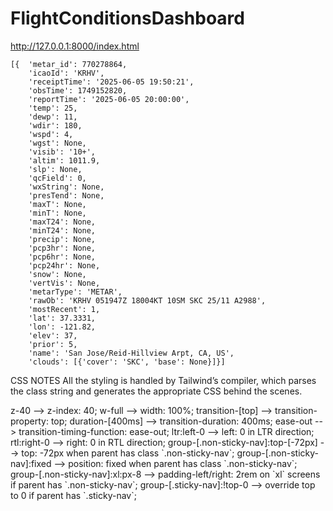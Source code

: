 # FlightConditionsDashboard
<!-- Explain what the project is and how to run it -->
http://127.0.0.1:8000/index.html


<!-- recreate the environement with: -->
<!-- conda env create -f environment.yml -->


<!-- git remote add origin https://github.com/seanylambert/FlightConditionsDashboard.git
git branch -M main
git push -u origin main -->


<!-- git checkout -b feature/setup-dashboard -->
<!-- 
git add .
git commit -m "Initial dashboard layout"
git push --set-upstream origin <currentBranchName>


git checkout main          # switch to main branch
git pull origin main       # update it with the latest from GitHub
git checkout -b <newBranchName>
-->



    [{  'metar_id': 770278864, 
        'icaoId': 'KRHV', 
        'receiptTime': '2025-06-05 19:50:21', 
        'obsTime': 1749152820, 
        'reportTime': '2025-06-05 20:00:00', 
        'temp': 25, 
        'dewp': 11, 
        'wdir': 180, 
        'wspd': 4, 
        'wgst': None, 
        'visib': '10+', 
        'altim': 1011.9, 
        'slp': None, 
        'qcField': 0, 
        'wxString': None, 
        'presTend': None, 
        'maxT': None, 
        'minT': None, 
        'maxT24': None, 
        'minT24': None, 
        'precip': None, 
        'pcp3hr': None, 
        'pcp6hr': None, 
        'pcp24hr': None, 
        'snow': None, 
        'vertVis': None, 
        'metarType': 'METAR', 
        'rawOb': 'KRHV 051947Z 18004KT 10SM SKC 25/11 A2988', 
        'mostRecent': 1, 
        'lat': 37.3331, 
        'lon': -121.82, 
        'elev': 37, 
        'prior': 5, 
        'name': 'San Jose/Reid-Hillview Arpt, CA, US', 
        'clouds': [{'cover': 'SKC', 'base': None}]}]



CSS NOTES
All the styling is handled by Tailwind’s compiler, which parses the class string and generates the appropriate CSS behind the scenes.
<div class="z-40 w-full transition-[top] ltr:left-0 rtl:right-0 group-[.non-sticky-nav]:top-[-72px] group-[.non-sticky-nav]:fixed group-[.non-sticky-nav]:xl:px-8 group-[.sticky-nav]:!top-0 duration-[400ms] ease-out"> 
z-40                             --> z-index: 40;
w-full                           --> width: 100%;
transition-[top]                 --> transition-property: top;
duration-[400ms]                 --> transition-duration: 400ms;
ease-out                         --> transition-timing-function: ease-out;
ltr:left-0                       --> left: 0 in LTR direction;
rtl:right-0                      --> right: 0 in RTL direction;
group-[.non-sticky-nav]:top-[-72px]  --> top: -72px when parent has class `.non-sticky-nav`;
group-[.non-sticky-nav]:fixed        --> position: fixed when parent has class `.non-sticky-nav`;
group-[.non-sticky-nav]:xl:px-8      --> padding-left/right: 2rem on `xl` screens if parent has `.non-sticky-nav`;
group-[.sticky-nav]:!top-0           --> override top to 0 if parent has `.sticky-nav`;

<!--  taken from https://nordvpn.com/creator/pricing/#compare-plans-desktop
<div class="z-40 w-full transition-[top] ltr:left-0 rtl:right-0 group-[.non-sticky-nav]:top-[-72px] group-[.non-sticky-nav]:fixed group-[.non-sticky-nav]:xl:px-8 group-[.sticky-nav]:!top-0 duration-[400ms] ease-out"> 
    <header class="group-[.sticky-nav]:bg-secondary group-[.non-sticky-nav]:max-w-[1600px] group-[.non-sticky-nav]:xl:rounded-full group-[.is-light]:xl:shadow-md group-[.sticky-nav]:xl:mt-3 ease-out mx-auto transition-colors bg-secondary"> 
        <a data-ga-slug="Skip to main content" class="align-bottom transition-colors ease-out focus-visible:outline-none focus-visible:shadow-focus text-accent hover:text-accent-hover active:text-accent-active group-[.sticky-nav]:mt-1 absolute font-medium top-1/2 translate-y-[-50%] ltr:left-[10%] rtl:right-[10%] p-3 focus-visible:bg-neutral-100 z-50 pointer-events-none focus-visible:pointer-events-auto text-transparent focus-visible:text-neutral-900" href="#header-end" tabindex="0" aria-labelledby="Skip to main content"> 
            <p class="">Link to Something</p> 
        </a> 
        <section data-section="Header" data-has-heading="false" class="group/section" data-index="0" id="Header_00"> 
            <div class="mx-auto max-w-[1600px] px-4 md:px-6 group-[.non-sticky-nav]:xl:px-8 group-[.sticky-nav]:ltr:xl:pl-6 group-[.sticky-nav]:ltr:xl:pr-4 group-[.sticky-nav]:rtl:xl:pr-6 group-[.sticky-nav]:rtl:xl:pl-4 group-[.sticky-nav]:sm:px-6 group-[.sticky-nav]:px-4 py-5 sm:py-4"> 
                <div class="compensate-height hidden pt-16"></div>   
                <nav class="flex items-center justify-between" aria-label="Main Menu" aria-labelledby="Main Navigation"> 
                <div class="header-nav border-primary"> 
                    <a data-ga-slug="Home" class="align-bottom transition-colors ease-out focus-visible:outline-none focus-visible:shadow-focus text-accent hover:text-accent-hover active:text-accent-active block" href="/" id="header-hp-link">   
                        <div class="min-w-[143px]"> 
                            <svg width="143" height="32" viewBox="0 0 143 32" fill="none" class="w-auto group-[.is-light]:group-[.desktop-header]:w-[124px] h-[24px] sm:h-auto" xmlns="http://www.w3.org/2000/svg"></svg> 
                        </div> 
                        <span class="sr-only">Link to Something Better</span>   
                    </a> 
                </div>  
                <div class="header-nav flex w-max items-center group-[.desktop-header]:!static group-[.mobile-header]:!static absolute bottom-[9999px]"></div> 
                </nav>
            </div>
        </section>  
    </header> 
    <hr class="border-solid border-t-md border-neutral-200 group-[.non-sticky-nav]:xl:hidden"> 
    <div id="header-end"></div> 
</div> 
-->
